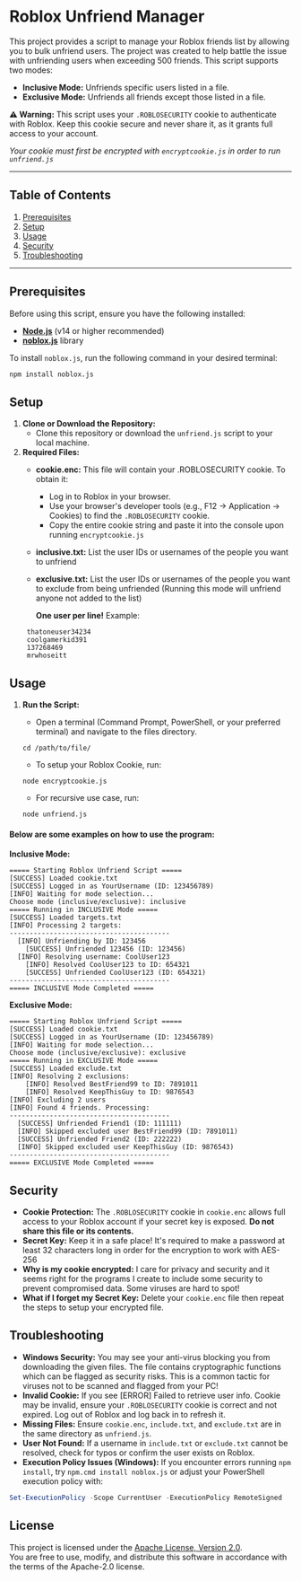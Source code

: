 # Roblox Unfriend Manager

This project provides a script to manage your Roblox friends list by allowing you to bulk unfriend users. The project was created to help battle the issue with unfriending users when exceeding 500 friends. This script supports two modes:

- **Inclusive Mode:** Unfriends specific users listed in a file.
- **Exclusive Mode:** Unfriends all friends except those listed in a file.

**⚠️ Warning:** This script uses your `.ROBLOSECURITY` cookie to authenticate with Roblox. Keep this cookie secure and never share it, as it grants full access to your account.

*Your cookie must first be encrypted with `encryptcookie.js` in order to run `unfriend.js`*

---
## Table of Contents
1. [Prerequisites](#prerequisites)
2. [Setup](#setup)
3. [Usage](#usage)
4. [Security](#security)
5. [Troubleshooting](#troubleshooting)
---
## Prerequisites
Before using this script, ensure you have the following installed:

- **[Node.js](https://nodejs.org/)** (v14 or higher recommended)
- **[noblox.js](https://noblox.js.org/)** library

To install `noblox.js`, run the following command in your desired terminal:

```bash
npm install noblox.js
```

## Setup
1. **Clone or Download the Repository:**
    - Clone this repository or download the `unfriend.js` script to your local machine.
2. **Required Files:**
    - **cookie.enc:** This file will contain your .ROBLOSECURITY cookie. To obtain it:  
        - Log in to Roblox in your browser.
        - Use your browser's developer tools (e.g., F12 → Application → Cookies) to find the `.ROBLOSECURITY` cookie.
        - Copy the entire cookie string and paste it into the console upon running `encryptcookie.js`
      
    - **inclusive.txt:** List the user IDs or usernames of the people you want to unfriend
    - **exclusive.txt:** List the user IDs or usernames of the people you want to exclude from being unfriended (Running this mode will unfriend anyone not added to the list)

		**One user per line!** Example:
	```
     thatoneuser34234
     coolgamerkid391
     137268469
     mrwhoseitt
	```
	
## Usage
1. **Run the Script:**
    - Open a terminal (Command Prompt, PowerShell, or your preferred terminal) and navigate to the files directory.
	```
	cd /path/to/file/
	```
	- To setup your Roblox Cookie, run:
	```
	node encryptcookie.js
	```
    - For recursive use case, run:

    ```
    node unfriend.js
	```

#### Below are some examples on how to use the program:

**Inclusive Mode:**
```text
===== Starting Roblox Unfriend Script =====
[SUCCESS] Loaded cookie.txt
[SUCCESS] Logged in as YourUsername (ID: 123456789)
[INFO] Waiting for mode selection...
Choose mode (inclusive/exclusive): inclusive
===== Running in INCLUSIVE Mode =====
[SUCCESS] Loaded targets.txt
[INFO] Processing 2 targets:
----------------------------------------
  [INFO] Unfriending by ID: 123456
    [SUCCESS] Unfriended 123456 (ID: 123456)
  [INFO] Resolving username: CoolUser123
    [INFO] Resolved CoolUser123 to ID: 654321
    [SUCCESS] Unfriended CoolUser123 (ID: 654321)
----------------------------------------
===== INCLUSIVE Mode Completed =====
```

**Exclusive Mode:**
```
===== Starting Roblox Unfriend Script =====
[SUCCESS] Loaded cookie.txt
[SUCCESS] Logged in as YourUsername (ID: 123456789)
[INFO] Waiting for mode selection...
Choose mode (inclusive/exclusive): exclusive
===== Running in EXCLUSIVE Mode =====
[SUCCESS] Loaded exclude.txt
[INFO] Resolving 2 exclusions:
    [INFO] Resolved BestFriend99 to ID: 7891011
    [INFO] Resolved KeepThisGuy to ID: 9876543
[INFO] Excluding 2 users
[INFO] Found 4 friends. Processing:
----------------------------------------
  [SUCCESS] Unfriended Friend1 (ID: 111111)
  [INFO] Skipped excluded user BestFriend99 (ID: 7891011)
  [SUCCESS] Unfriended Friend2 (ID: 222222)
  [INFO] Skipped excluded user KeepThisGuy (ID: 9876543)
----------------------------------------
===== EXCLUSIVE Mode Completed =====
```

## Security
- **Cookie Protection:** The `.ROBLOSECURITY` cookie in `cookie.enc` allows full access to your Roblox account if your secret key is exposed. **Do not share this file or its contents.**
- **Secret Key:** Keep it in a safe place! It's required to make a password at least 32 characters long in order for the encryption to work with AES-256
- **Why is my cookie encrypted:** I care for privacy and security and it seems right for the programs I create to include some security to prevent compromised data. Some viruses are hard to spot!
- **What if I forget my Secret Key:** Delete your `cookie.enc` file then repeat the steps to setup your encrypted file.
## Troubleshooting
- **Windows Security:** You may see your anti-virus blocking you from downloading the given files. The file contains cryptographic functions which can be flagged as security risks. This is a common tactic for viruses not to be scanned and flagged from your PC!
- **Invalid Cookie:** If you see [ERROR] Failed to retrieve user info. Cookie may be invalid, ensure your `.ROBLOSECURITY` cookie is correct and not expired. Log out of Roblox and log back in to refresh it.
- **Missing Files:** Ensure `cookie.enc`, `include.txt`, and `exclude.txt` are in the same directory as `unfriend.js`.
- **User Not Found:** If a username in `include.txt` or `exclude.txt` cannot be resolved, check for typos or confirm the user exists on Roblox.
- **Execution Policy Issues (Windows):** If you encounter errors running `npm install`, try `npm.cmd install noblox.js` or adjust your PowerShell execution policy with:

```powershell
Set-ExecutionPolicy -Scope CurrentUser -ExecutionPolicy RemoteSigned
```

## License
This project is licensed under the [Apache License, Version 2.0](https://www.apache.org/licenses/LICENSE-2.0).  
You are free to use, modify, and distribute this software in accordance with the terms of the Apache-2.0 license.
